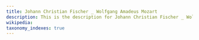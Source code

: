 ```yaml
---
title: Johann Christian Fischer _ Wolfgang Amadeus Mozart
description: This is the description for Johann Christian Fischer _ Wolfgang Amadeus Mozart
wikipedia: 
taxonomy_indexes: true
---
```

